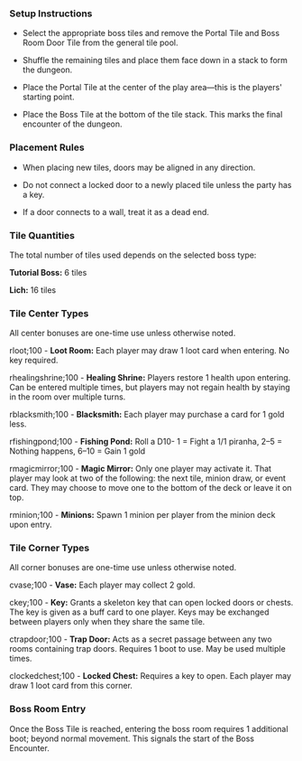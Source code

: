 ### **Setup Instructions**

- Select the appropriate boss tiles and remove the Portal Tile and Boss Room Door Tile from the general tile pool.

- Shuffle the remaining tiles and place them face down in a stack to form the dungeon.

- Place the Portal Tile at the center of the play area—this is the players' starting point.

- Place the Boss Tile at the bottom of the tile stack. This marks the final encounter of the dungeon.


### **Placement Rules**

- When placing new tiles, doors may be aligned in any direction.

- Do not connect a locked door to a newly placed tile unless the party has a key.

- If a door connects to a wall, treat it as a dead end.


### **Tile Quantities**

The total number of tiles used depends on the selected boss type:

**Tutorial Boss:** 6 tiles

**Lich:** 16 tiles


### **Tile Center Types**

All center bonuses are one-time use unless otherwise noted.

rloot;100 - **Loot Room:** Each player may draw 1 loot card when entering. No key required.

rhealingshrine;100 - **Healing Shrine:** Players restore 1 health upon entering. Can be entered multiple times, but players may not regain health by staying in the room over multiple turns.

rblacksmith;100 - **Blacksmith:** Each player may purchase a card for 1 gold less.

rfishingpond;100 - **Fishing Pond:** Roll a D10- 1 = Fight a 1/1 piranha, 2–5 = Nothing happens, 6–10 = Gain 1 gold

rmagicmirror;100 - **Magic Mirror:** Only one player may activate it. That player may look at two of the following: the next tile, minion draw, or event card. They may choose to move one to the bottom of the deck or leave it on top.

rminion;100 - **Minions:** Spawn 1 minion per player from the minion deck upon entry.


### **Tile Corner Types**

All corner bonuses are one-time use unless otherwise noted.

cvase;100 - **Vase:** Each player may collect 2 gold.

ckey;100 - **Key:** Grants a skeleton key that can open locked doors or chests. The key is given as a buff card to one player. Keys may be exchanged between players only when they share the same tile.

ctrapdoor;100 - **Trap Door:** Acts as a secret passage between any two rooms containing trap doors. Requires 1 boot to use. May be used multiple times.

clockedchest;100 - **Locked Chest:** Requires a key to open. Each player may draw 1 loot card from this corner.


### **Boss Room Entry**
Once the Boss Tile is reached, entering the boss room requires 1 additional boot; beyond normal movement. This signals the start of the Boss Encounter.

